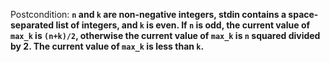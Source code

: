Postcondition: **`n` and `k` are non-negative integers, stdin contains a space-separated list of integers, and `k` is even. If `n` is odd, the current value of `max_k` is `(n+k)/2`, otherwise the current value of `max_k` is `n` squared divided by 2. The current value of `max_k` is less than `k`.**